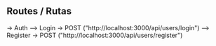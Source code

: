 ## Routes / Rutas

-> Auth
--> Login -> POST ("http://localhost:3000/api/users/login")
--> Register -> POST ("http://localhost:3000/api/users/register")
